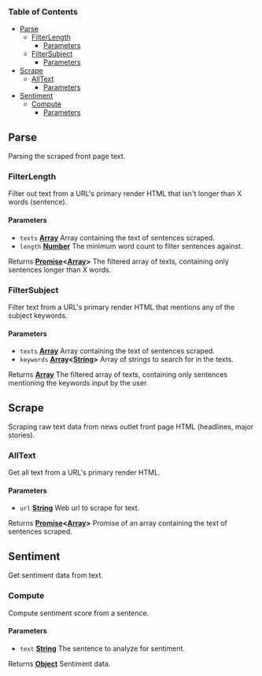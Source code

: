 <!-- Generated by documentation.js. Update this documentation by updating the source code. -->

### Table of Contents

-   [Parse][1]
    -   [FilterLength][2]
        -   [Parameters][3]
    -   [FilterSubject][4]
        -   [Parameters][5]
-   [Scrape][6]
    -   [AllText][7]
        -   [Parameters][8]
-   [Sentiment][9]
    -   [Compute][10]
        -   [Parameters][11]

## Parse

Parsing the scraped front page text.

### FilterLength

Filter out text from a URL's primary render HTML that isn't longer than X words (sentence).

#### Parameters

-   `texts` **[Array][12]** Array containing the text of sentences scraped.
-   `length` **[Number][13]** The minimum word count to filter sentences against.

Returns **[Promise][14]&lt;[Array][12]>** The filtered array of texts, containing only sentences longer
than X words.

### FilterSubject

Filter text from a URL's primary render HTML that mentions any of the subject keywords.

#### Parameters

-   `texts` **[Array][12]** Array containing the text of sentences scraped.
-   `keywords` **[Array][12]&lt;[String][15]>** Array of strings to search for in the texts.

Returns **[Array][12]** The filtered array of texts, containing only sentences mentioning
the keywords input by the user.

## Scrape

Scraping raw text data from news outlet
front page HTML (headlines, major stories).

### AllText

Get all text from a URL's primary render HTML.

#### Parameters

-   `url` **[String][15]** Web url to scrape for text.

Returns **[Promise][14]&lt;[Array][12]>** Promise of an array containing the text of sentences scraped.

## Sentiment

Get sentiment data from text.

### Compute

Compute sentiment score from a sentence.

#### Parameters

-   `text` **[String][15]** The sentence to analyze for sentiment.

Returns **[Object][16]** Sentiment data.

[1]: #parse

[2]: #filterlength

[3]: #parameters

[4]: #filtersubject

[5]: #parameters-1

[6]: #scrape

[7]: #alltext

[8]: #parameters-2

[9]: #sentiment

[10]: #compute

[11]: #parameters-3

[12]: https://developer.mozilla.org/docs/Web/JavaScript/Reference/Global_Objects/Array

[13]: https://developer.mozilla.org/docs/Web/JavaScript/Reference/Global_Objects/Number

[14]: https://developer.mozilla.org/docs/Web/JavaScript/Reference/Global_Objects/Promise

[15]: https://developer.mozilla.org/docs/Web/JavaScript/Reference/Global_Objects/String

[16]: https://developer.mozilla.org/docs/Web/JavaScript/Reference/Global_Objects/Object
